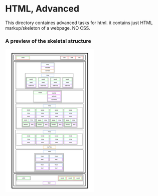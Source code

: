 # HTML, Advanced

This directory containes advanced tasks for html. it contains just HTML
markup/skeleton of a webpage. NO CSS.

### A preview of the skeletal structure

<img width="284" alt="image" src="https://github.com/Stanmancer/alx_html_css/blob/main/html_advanced/skeleton%20preview.jpg">
